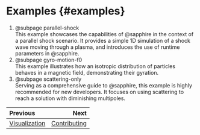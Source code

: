 # Examples {#examples}

 1. @subpage parallel-shock  
    This example showcases the capabilities of @sapphire in the context of a
    parallel shock scenario. It provides a simple 1D simulation of a shock wave
    moving through a plasma, and introduces the use of runtime parameters in
    @sapphire.
 2. @subpage gyro-motion-f0  
    This example illustrates how an isotropic distribution of particles behaves
    in a magnetic field, demonstrating their gyration.
 3. @subpage scattering-only  
    Serving as a comprehensive guide to @sapphire, this example is highly
    recommended for new developers. It focuses on using scattering to reach a
    solution with diminishing multipoles.


<div class="section_buttons">

| Previous                        |                          Next |
|:--------------------------------|------------------------------:|
| [Visualization](#visualization) | [Contributing](#contributing) |

</div>
